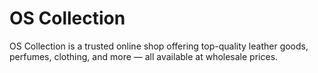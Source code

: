 # OS Collection
OS Collection is a trusted online shop offering top-quality leather goods, perfumes, clothing, and more — all available at wholesale prices.
